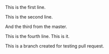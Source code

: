 This is the first line.

This is the second line.

And the third from the master.

This is the fourth line. This is it.

This is a branch created for testing pull request.